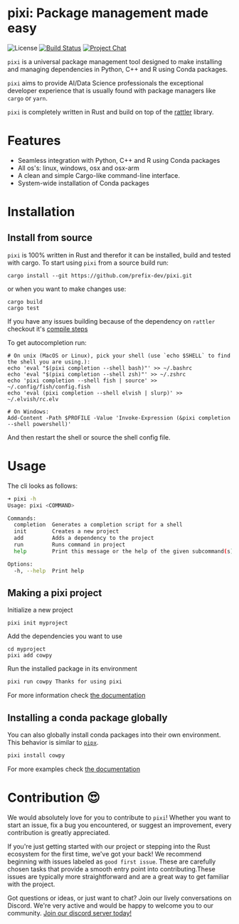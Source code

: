 # pixi: Package management made easy
![License][license-badge]
[![Build Status][build-badge]][build]
[![Project Chat][chat-badge]][chat-url]

[license-badge]: https://img.shields.io/badge/license-BSD--3--Clause-blue?style=flat-square
[build-badge]: https://img.shields.io/github/actions/workflow/status/prefix-dev/pixi/rust.yml?style=flat-square&branch=main
[build]: https://github.com/prefix-dev/pixi/actions/
[chat-badge]: https://img.shields.io/discord/1082332781146800168.svg?label=&logo=discord&logoColor=ffffff&color=7389D8&labelColor=6A7EC2&style=flat-square
[chat-url]: https://discord.gg/kKV8ZxyzY4

`pixi` is a universal package management tool designed to make installing and managing dependencies in Python, C++ and R using Conda packages.

`pixi` aims to provide AI/Data Science professionals the exceptional developer experience that is usually found with package managers like `cargo` or `yarn`.

`pixi` is completely written in Rust and build on top of the [rattler](https://github.com/mamba-org/rattler) library.

# Features

- Seamless integration with Python, C++ and R using Conda packages
- All os's: linux, windows, osx and osx-arm
- A clean and simple Cargo-like command-line interface.
- System-wide installation of Conda packages

# Installation

## Install from source
`pixi` is 100% written in Rust and therefor it can be installed, build and tested with cargo.
To start using `pixi` from a source build run:
```shell
cargo install --git https://github.com/prefix-dev/pixi.git
```
or when you want to make changes use:
```shell
cargo build
cargo test
```
If you have any issues building because of the dependency on `rattler` checkout it's [compile steps](https://github.com/mamba-org/rattler/tree/main#give-it-a-try)

To get autocompletion run:
```shell
# On unix (MacOS or Linux), pick your shell (use `echo $SHELL` to find the shell you are using.):
echo 'eval "$(pixi completion --shell bash)"' >> ~/.bashrc
echo 'eval "$(pixi completion --shell zsh)"' >> ~/.zshrc
echo 'pixi completion --shell fish | source' >> ~/.config/fish/config.fish
echo 'eval (pixi completion --shell elvish | slurp)' >> ~/.elvish/rc.elv

# On Windows:
Add-Content -Path $PROFILE -Value 'Invoke-Expression (&pixi completion --shell powershell)'
```
And then restart the shell or source the shell config file.

# Usage
The cli looks as follows:
```bash
➜ pixi -h
Usage: pixi <COMMAND>

Commands:
  completion  Generates a completion script for a shell
  init        Creates a new project
  add         Adds a dependency to the project
  run         Runs command in project
  help        Print this message or the help of the given subcommand(s)

Options:
  -h, --help  Print help

```
## Making a pixi project
Initialize a new project
```
pixi init myproject
```
Add the dependencies you want to use
```
cd myproject
pixi add cowpy
```
Run the installed package in its environment
```bash
pixi run cowpy Thanks for using pixi
```
For more information check [the documentation](getting_started.md#basics-of-the-configuration-file)

## Installing a conda package globally
You can also globally install conda packages into their own environment.
This behavior is similar to [`pipx`](https://github.com/pypa/pipx).
```bash
pixi install cowpy
```
For more examples check [the documentation](./examples.md#global-package-installation-in-isolation)

# Contribution 😍
We would absolutely love for you to contribute to `pixi`!
Whether you want to start an issue, fix a bug you encountered, or suggest an improvement, every contribution is greatly appreciated.

If you're just getting started with our project or stepping into the Rust ecosystem for the first time, we've got your back!
We recommend beginning with issues labeled as `good first issue`.
These are carefully chosen tasks that provide a smooth entry point into contributing.These issues are typically more straightforward and are a great way to get familiar with the project.

Got questions or ideas, or just want to chat? Join our lively conversations on Discord.
We're very active and would be happy to welcome you to our community. [Join our discord server today!][chat-url]
